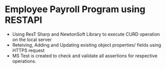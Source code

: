 # Employee Payroll Program using RESTAPI

- Using ResT Sharp and NewtonSoft Library to execute CURD operation on the local server
- Reteiving, Adding and Updating existing object properties/ fields using HTTPS request
- MS Test is created to check and validate all assertions for respective operations.

